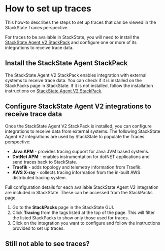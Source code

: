 # How to set up traces

This how-to describes the steps to set up traces that can be viewed in the StackState Traces perspective.

For traces to be available in StackState, you will need to install the [StackState Agent V2 StackPack](/stackpacks/integrations/agent) and configure one or more of its integrations to receive trace data.

## Install the StackState Agent StackPack

The StackState Agent V2 StackPack enables integration with external systems to receive trace data. You can check if it is installed on the StackPacks page in StackState. If it is not installed, follow the installation instructions on [StackState Agent V2 StackPack](/stackpacks/integrations/agent).

## Configure StackState Agent V2 integrations to receive trace data

Once the StackState Agent V2 StackPack is installed, you can configure integrations to receive data from external systems. The following StackState Agent V2 integrations are used by StackState to populate the Traces perspective:

- **Java APM** - provides tracing support for Java JVM based systems.
- **DotNet APM** - enables instrumentation for dotNET applications and send traces back to StackState.
- **Traefik** - adds topology and telemetry information from Traefik.
- **AWS X-ray** - collects tracing information from the in-built AWS distributed tracing system.

Full configuration details for each available StackState Agent V2 integration are included in StackState. These can be accessed from the StackPacks page.

1. Go to the **StackPacks** page in the StackState GUI.
2. Click **Tracing** from the tags listed at the top of the page. This will filter the listed StackPacks to show only those used for traces.
3. Click on the integration you want to configure and follow the instructions provided to set up traces.

## Still not able to see traces?
